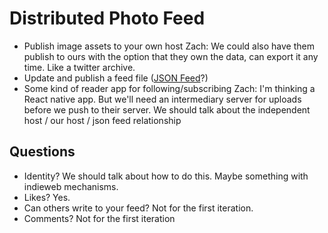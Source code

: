 # Distributed Photo Feed

* Publish image assets to your own host
  Zach: We could also have them publish to ours with the option that they own the data, can export it any time. Like a twitter         archive.
* Update and publish a feed file ([JSON Feed](https://jsonfeed.org)?)
* Some kind of reader app for following/subscribing
  Zach: I'm thinking a React native app. But we'll need an intermediary server for uploads before we push to their server. We 
        should talk about the independent host / our host / json feed relationship

## Questions

* Identity? We should talk about how to do this. Maybe something with indieweb mechanisms.
* Likes? Yes.
* Can others write to your feed? Not for the first iteration.
* Comments? Not for the first iteration
